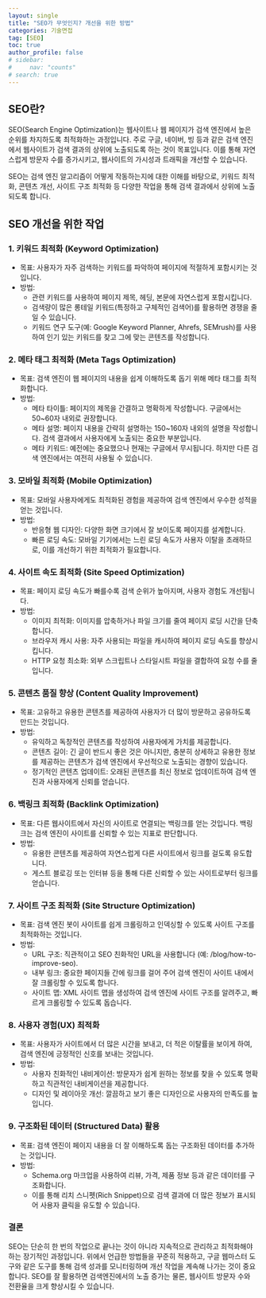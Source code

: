 ```yaml
---
layout: single
title: "SEO가 무엇인지? 개선을 위한 방법"
categories: 기술면접
tag: [SEO]
toc: true
author_profile: false
# sidebar:
#     nav: "counts"
# search: true
---
```


## SEO란?

SEO(Search Engine Optimization)는 웹사이트나 웹 페이지가 검색 엔진에서 높은 순위를 차지하도록 최적화하는 과정입니다. 주로 구글, 네이버, 빙 등과 같은 검색 엔진에서 웹사이트가 검색 결과의 상위에 노출되도록 하는 것이 목표입니다. 이를 통해 자연스럽게 방문자 수를 증가시키고, 웹사이트의 가시성과 트래픽을 개선할 수 있습니다.

SEO는 검색 엔진 알고리즘이 어떻게 작동하는지에 대한 이해를 바탕으로, 키워드 최적화, 콘텐츠 개선, 사이트 구조 최적화 등 다양한 작업을 통해 검색 결과에서 상위에 노출되도록 합니다.

## SEO 개선을 위한 작업

### 1. 키워드 최적화 (Keyword Optimization)

- 목표: 사용자가 자주 검색하는 키워드를 파악하여 페이지에 적절하게 포함시키는 것입니다.
- 방법:
  - 관련 키워드를 사용하여 페이지 제목, 헤딩, 본문에 자연스럽게 포함시킵니다.
  - 검색량이 많은 롱테일 키워드(특정하고 구체적인 검색어)를 활용하면 경쟁을 줄일 수 있습니다.
  - 키워드 연구 도구(예: Google Keyword Planner, Ahrefs, SEMrush)를 사용하여 인기 있는 키워드를 찾고 그에 맞는 콘텐츠를 작성합니다.

### 2. 메타 태그 최적화 (Meta Tags Optimization)

- 목표: 검색 엔진이 웹 페이지의 내용을 쉽게 이해하도록 돕기 위해 메타 태그를 최적화합니다.
- 방법:
  - 메타 타이틀: 페이지의 제목을 간결하고 명확하게 작성합니다. 구글에서는 50~60자 내외로 권장합니다.
  - 메타 설명: 페이지 내용을 간략히 설명하는 150~160자 내외의 설명을 작성합니다. 검색 결과에서 사용자에게 노출되는 중요한 부분입니다.
  - 메타 키워드: 예전에는 중요했으나 현재는 구글에서 무시됩니다. 하지만 다른 검색 엔진에서는 여전히 사용될 수 있습니다.

### 3. 모바일 최적화 (Mobile Optimization)

- 목표: 모바일 사용자에게도 최적화된 경험을 제공하여 검색 엔진에서 우수한 성적을 얻는 것입니다.
- 방법:
  - 반응형 웹 디자인: 다양한 화면 크기에서 잘 보이도록 페이지를 설계합니다.
  - 빠른 로딩 속도: 모바일 기기에서는 느린 로딩 속도가 사용자 이탈을 초래하므로, 이를 개선하기 위한 최적화가 필요합니다.

### 4. 사이트 속도 최적화 (Site Speed Optimization)

- 목표: 페이지 로딩 속도가 빠를수록 검색 순위가 높아지며, 사용자 경험도 개선됩니다.
- 방법:
  - 이미지 최적화: 이미지를 압축하거나 파일 크기를 줄여 페이지 로딩 시간을 단축합니다.
  - 브라우저 캐시 사용: 자주 사용되는 파일을 캐시하여 페이지 로딩 속도를 향상시킵니다.
  - HTTP 요청 최소화: 외부 스크립트나 스타일시트 파일을 결합하여 요청 수를 줄입니다.

### 5. 콘텐츠 품질 향상 (Content Quality Improvement)

- 목표: 고유하고 유용한 콘텐츠를 제공하여 사용자가 더 많이 방문하고 공유하도록 만드는 것입니다.
- 방법:
  - 유익하고 독창적인 콘텐츠를 작성하여 사용자에게 가치를 제공합니다.
  - 콘텐츠 길이: 긴 글이 반드시 좋은 것은 아니지만, 충분히 상세하고 유용한 정보를 제공하는 콘텐츠가 검색 엔진에서 우선적으로 노출되는 경향이 있습니다.
  - 정기적인 콘텐츠 업데이트: 오래된 콘텐츠를 최신 정보로 업데이트하여 검색 엔진과 사용자에게 신뢰를 얻습니다.

### 6. 백링크 최적화 (Backlink Optimization)

- 목표: 다른 웹사이트에서 자신의 사이트로 연결되는 백링크를 얻는 것입니다. 백링크는 검색 엔진이 사이트를 신뢰할 수 있는 지표로 판단합니다.
- 방법:
  - 유용한 콘텐츠를 제공하여 자연스럽게 다른 사이트에서 링크를 걸도록 유도합니다.
  - 게스트 블로깅 또는 인터뷰 등을 통해 다른 신뢰할 수 있는 사이트로부터 링크를 얻습니다.

### 7. 사이트 구조 최적화 (Site Structure Optimization)

- 목표: 검색 엔진 봇이 사이트를 쉽게 크롤링하고 인덱싱할 수 있도록 사이트 구조를 최적화하는 것입니다.
- 방법:
  - URL 구조: 직관적이고 SEO 친화적인 URL을 사용합니다 (예: /blog/how-to-improve-seo).
  - 내부 링크: 중요한 페이지들 간에 링크를 걸어 주어 검색 엔진이 사이트 내에서 잘 크롤링할 수 있도록 합니다.
  - 사이트 맵: XML 사이트 맵을 생성하여 검색 엔진에 사이트 구조를 알려주고, 빠르게 크롤링할 수 있도록 돕습니다.

### 8. 사용자 경험(UX) 최적화

- 목표: 사용자가 사이트에서 더 많은 시간을 보내고, 더 적은 이탈률을 보이게 하여, 검색 엔진에 긍정적인 신호를 보내는 것입니다.
- 방법:
  - 사용자 친화적인 내비게이션: 방문자가 쉽게 원하는 정보를 찾을 수 있도록 명확하고 직관적인 내비게이션을 제공합니다.
  - 디자인 및 레이아웃 개선: 깔끔하고 보기 좋은 디자인으로 사용자의 만족도를 높입니다.

### 9. 구조화된 데이터 (Structured Data) 활용

- 목표: 검색 엔진이 페이지 내용을 더 잘 이해하도록 돕는 구조화된 데이터를 추가하는 것입니다.
- 방법:
  - Schema.org 마크업을 사용하여 리뷰, 가격, 제품 정보 등과 같은 데이터를 구조화합니다.
  - 이를 통해 리치 스니펫(Rich Snippet)으로 검색 결과에 더 많은 정보가 표시되어 사용자 클릭을 유도할 수 있습니다.

### 결론

SEO는 단순히 한 번의 작업으로 끝나는 것이 아니라 지속적으로 관리하고 최적화해야 하는 장기적인 과정입니다. 위에서 언급한 방법들을 꾸준히 적용하고, 구글 웹마스터 도구와 같은 도구를 통해 검색 성과를 모니터링하며 개선 작업을 계속해 나가는 것이 중요합니다. SEO를 잘 활용하면 검색엔진에서의 노출 증가는 물론, 웹사이트 방문자 수와 전환율을 크게 향상시킬 수 있습니다.
